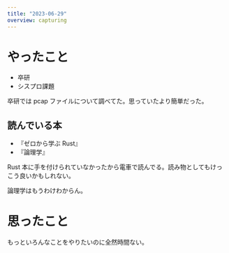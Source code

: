 ```yaml
---
title: "2023-06-29"
overview: capturing
---
```


# やったこと

- 卒研
- シスプロ課題

卒研では pcap ファイルについて調べてた。思っていたより簡単だった。

## 読んでいる本

- 『ゼロから学ぶ Rust』
- 『論理学』

Rust 本に手を付けられていなかったから電車で読んでる。読み物としてもけっこう良いかもしれない。

論理学はもうわけわからん。

# 思ったこと

もっといろんなことをやりたいのに全然時間ない。
